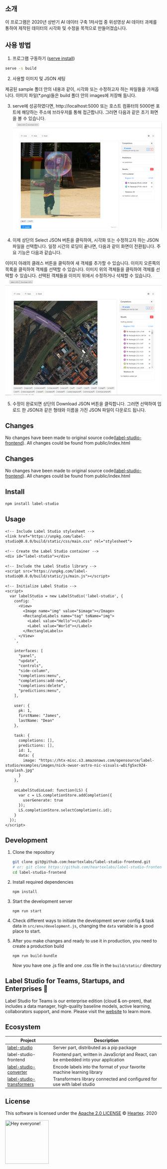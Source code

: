 
## 소개

이 프로그램은 2020년 상반기 AI 데이터 구축 1차사업 중 위성영상 AI 데이터 과제를 통하여 제작된 데이터의 시각화 및 수정을 목적으로 만들어졌습니다.

## 사용 방법

1. 프로그램 구동하기 ([serve install](https://www.npmjs.com/package/serve))
  ```bash
  serve -s build
  ```
2. 사용할 이미지 및 JSON 세팅

  제공된 sample 폴더 안의 내용과 같이, 시각화 또는 수정하고자 하는 파일들을 가져옵니다.
  이미지 파일(*.png)들은 build 폴더 안의 images에 저장해 둡니다.

3. serve에 성공하였다면, http://localhost:5000 또는 호스트 컴퓨터의 5000번 포트에 해당하는 주소에 브라우저를 통해 접근합니다. 그러면 다음과 같은 초기 화면을 볼 수 있습니다.
  ![image1](./sample/main.PNG)

4. 이제 상단의 Select JSON 버튼을 클릭하여, 시각화 또는 수정하고자 하는 JSON 파일을 선택합니다. 일정 시간의 로딩이 끝나면, 다음과 같이 화면이 전환됩니다. 주요 기능은 다음과 같습니다.

  이미지 아래의 클래스 버튼을 클릭하여 새 객체를 추가할 수 있습니다.
  이미지 오른쪽의 목록을 클릭하여 객체를 선택할 수 있습니다.
  이미지 위의 객체들을 클릭하여 객체를 선택할 수 있습니다.
  선택된 객체들을 이미지 위에서 수정하거나 삭제할 수 있습니다.
  ![image2](./sample/object.PNG)

5. 수정이 완료되면 상단의 Download JSON 버튼을 클릭합니다. 그러면 선택하여 업로드 한 JSON과 같은 형태와 이름을 가진 JSON 파일이 다운로드 됩니다.


## Changes

No changes have been made to original source code([label-studio-frontend](https://github.com/https://github.com/heartexlabs/label-studio-frontend)). All changes could be found from public/index.html

## Changes

No changes have been made to original source code([label-studio-frontend](https://github.com/https://github.com/heartexlabs/label-studio-frontend)). All changes could be found from public/index.html

## Install

```bash
npm install label-studio
```

## Usage

```xhtml
<!-- Include Label Studio stylesheet -->
<link href="https://unpkg.com/label-studio@0.8.0/build/static/css/main.css" rel="stylesheet">

<!-- Create the Label Studio container -->
<div id="label-studio"></div>

<!-- Include the Label Studio library -->
<script src="https://unpkg.com/label-studio@0.8.0/build/static/js/main.js"></script>

<!-- Initialize Label Studio -->
<script>
  var labelStudio = new LabelStudio('label-studio', {
    config: `
      <View>
        <Image name="img" value="$image"></Image>
        <RectangleLabels name="tag" toName="img">
          <Label value="Hello"></Label>
          <Label value="World"></Label>  
        </RectangleLabels>
      </View>
    `,

    interfaces: [
      "panel",
      "update",
      "controls",
      "side-column",
      "completions:menu",
      "completions:add-new",
      "completions:delete",
      "predictions:menu",
    ],

    user: {
      pk: 1,
      firstName: "James",
      lastName: "Dean"
    },

    task: {
      completions: [],
      predictions: [],
      id: 1,
      data: {
        image: "https://htx-misc.s3.amazonaws.com/opensource/label-studio/examples/images/nick-owuor-astro-nic-visuals-wDifg5xc9Z4-unsplash.jpg"
      }
    },
    
    onLabelStudioLoad: function(LS) {
      var c = LS.completionStore.addCompletion({
        userGenerate: true
      });
      LS.completionStore.selectCompletion(c.id);
    }
  });
</script>    
```

## Development

1. Clone the repository
   ```bash
   git clone git@github.com:heartexlabs/label-studio-frontend.git
   # or: git clone https://github.com/heartexlabs/label-studio-frontend.git
   cd label-studio-frontend
   ```

2. Install required dependencies
   ```bash
   npm install
   ```

3. Start the development server
   ```bash
   npm run start
   ```
   
4. Check different ways to initiate the development server config & task data in `src/env/development.js`, changing the `data` variable is a good place to start.

5. After you make changes and ready to use it in production, you need to create a production build
   ```bash
   npm run build-bundle
   ```
   Now you have one .js file and one .css file in the `build/static/` directory


## Label Studio for Teams, Startups, and Enterprises :office:

Label Studio for Teams is our enterprise edition (cloud & on-prem), that includes a data manager, high-quality baseline models, active learning, collaborators support, and more. Please visit the [website](https://www.heartex.ai/) to learn more.

## Ecosystem

| Project | Description |
|-|-|
| [label-studio](https://github.com/heartexlabs/label-studio) | Server part, distributed as a pip package |
| label-studio-frontend | Frontend part, written in JavaScript and React, can be embedded into your application | 
| [label-studio-converter](https://github.com/heartexlabs/label-studio-converter) | Encode labels into the format of your favorite machine learning library | 
| [label-studio-transformers](https://github.com/heartexlabs/label-studio-transformers) | Transformers library connected and configured for use with label studio | 

## License

This software is licensed under the [Apache 2.0 LICENSE](/LICENSE) © [Heartex](https://www.heartex.ai/). 2020

<img src="https://github.com/heartexlabs/label-studio/blob/master/images/opossum_looking.png?raw=true" title="Hey everyone!" height="140" width="140" />
